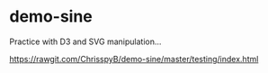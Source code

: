 # demo-sine

Practice with D3 and SVG manipulation...

https://rawgit.com/ChrisspyB/demo-sine/master/testing/index.html
